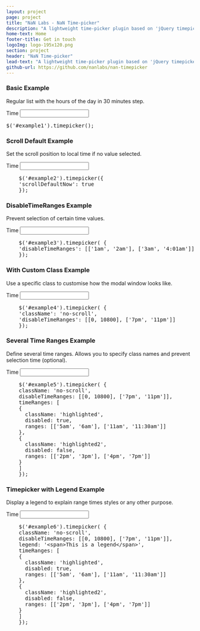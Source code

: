```yaml
---
layout: project
page: project
title: "NaN Labs - NaN Time-picker"
description: "A lightweight time-picker plugin based on 'jQuery timepicker plugin'."
home-text: Home
footer-title: Get in touch
logoImg: logo-195x120.png
section: project
header: "NaN Time-picker"
lead-text: "A lightweight time-picker plugin based on 'jQuery timepicker plugin'."
github-url: https://github.com/nanlabs/nan-timepicker
---
```


<!-- Plugin Code -->
<script type="text/javascript" src="assets/js/underscore.js"></script>
<script type="text/javascript" src="nan-timepicker.js"></script>
<link rel="stylesheet" type="text/css" href="nan-timepicker.css" />

<div class="example">

  <h3>Basic Example</h3>
  <p>Regular list with the hours of the day in 30 minutes step.</p>

  <div>
    <label for="example1">Time</label>
    <input id="example1" type="text" />
  </div>
  <pre>$('#example1').timepicker();</pre>

</div>

<div class="example">

  <h3>Scroll Default Example</h3>
  <p>Set the scroll position to local time if no value selected.</p>

  <div>
    <label for="example2">Time</label>
    <input id="example2" type="text" />
  </div>

  <pre>
	$('#example2').timepicker({ 
	'scrollDefaultNow': true 
	});</pre>

</div>

<div class="example">

  <h3>DisableTimeRanges Example</h3>
  <p>Prevent selection of certain time values.</p>

  <div>
    <label for="example3">Time</label>
    <input id="example3" type="text" />
  </div>

  <pre>
	$('#example3').timepicker( { 
	'disableTimeRanges': [['1am', '2am'], ['3am', '4:01am']] 
	});</pre>

</div>

<div class="example">

  <h3>With Custom Class Example</h3>
  <p>Use a specific class to customise how the modal window looks like.</p>

  <div>
    <label for="example4">Time</label>
    <input id="example4" type="text" />
  </div>

  <pre>
	$('#example4').timepicker( { 
	'className': 'no-scroll',
	'disableTimeRanges': [[0, 10800], ['7pm', '11pm']]
	});</pre>

</div>

<div class="example">

  <h3>Several Time Ranges Example</h3>
  <p>Define several time ranges. Allows you to specify class names and prevent selection time (optional).</p>

  <div>
    <label for="example5">Time</label>
    <input id="example5" type="text" />
  </div>

  <pre>
	$('#example5').timepicker( { 
	className: 'no-scroll',
	disableTimeRanges: [[0, 10800], ['7pm', '11pm']],
	timeRanges: [
	{
	  className: 'highlighted',
	  disabled: true,
	  ranges: [['5am', '6am'], ['11am', '11:30am']]
	},
	{
	  className: 'highlighted2',
	  disabled: false,
	  ranges: [['2pm', '3pm'], ['4pm', '7pm']]
	}
	]
	});</pre>

</div>

<div class="example">

  <h3>Timepicker with Legend Example</h3>
  <p>Display a legend to explain range times styles or any other purpose.</p>

  <div>
    <label for="example6">Time</label>
    <input id="example6" type="text" />
  </div>

  <pre>
	$('#example6').timepicker( { 
	className: 'no-scroll',
	disableTimeRanges: [[0, 10800], ['7pm', '11pm']],
	legend: '&lt;span&gt;This is a legend&lt;/span&gt;',
	timeRanges: [
	{
	  className: 'highlighted',
	  disabled: true,
	  ranges: [['5am', '6am'], ['11am', '11:30am']]
	},
	{
	  className: 'highlighted2',
	  disabled: false,
	  ranges: [['2pm', '3pm'], ['4pm', '7pm']]
	}
	]
	});</pre>

</div>

<script type="text/javascript" src="examples.js"></script>